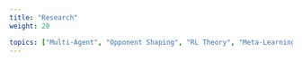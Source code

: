 ```yaml
---
title: "Research"
weight: 20

topics: ["Multi-Agent", "Opponent Shaping", "RL Theory", "Meta-Learning"]
---
```

